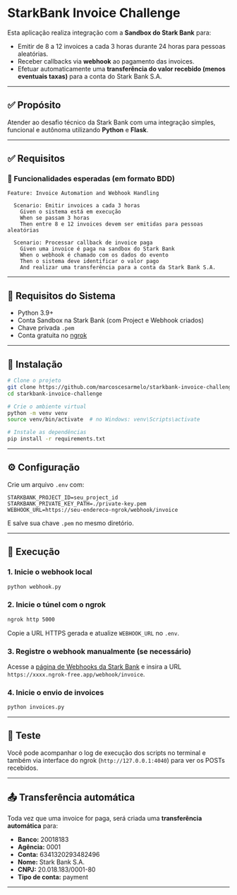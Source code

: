 # StarkBank Invoice Challenge

Esta aplicação realiza integração com a **Sandbox do Stark Bank** para:
- Emitir de 8 a 12 invoices a cada 3 horas durante 24 horas para pessoas aleatórias.
- Receber callbacks via **webhook** ao pagamento das invoices.
- Efetuar automaticamente uma **transferência do valor recebido (menos eventuais taxas)** para a conta do Stark Bank S.A.

---

## ✅ Propósito

Atender ao desafio técnico da Stark Bank com uma integração simples, funcional e autônoma utilizando **Python** e **Flask**.

---

## ✅ Requisitos

### 📄 Funcionalidades esperadas (em formato BDD)

```gherkin
Feature: Invoice Automation and Webhook Handling

  Scenario: Emitir invoices a cada 3 horas
    Given o sistema está em execução
    When se passam 3 horas
    Then entre 8 e 12 invoices devem ser emitidas para pessoas aleatórias

  Scenario: Processar callback de invoice paga
    Given uma invoice é paga na sandbox do Stark Bank
    When o webhook é chamado com os dados do evento
    Then o sistema deve identificar o valor pago
    And realizar uma transferência para a conta da Stark Bank S.A.
```

---

## 🔧 Requisitos do Sistema

- Python 3.9+
- Conta Sandbox na Stark Bank (com Project e Webhook criados)
- Chave privada `.pem`
- Conta gratuita no [ngrok](https://ngrok.com)

---

## 🚀 Instalação

```bash
# Clone o projeto
git clone https://github.com/marcoscesarmelo/starkbank-invoice-challenge.git
cd starkbank-invoice-challenge

# Crie o ambiente virtual
python -m venv venv
source venv/bin/activate  # no Windows: venv\Scripts\activate

# Instale as dependências
pip install -r requirements.txt
```

---

## ⚙️ Configuração

Crie um arquivo `.env` com:

```env
STARKBANK_PROJECT_ID=seu_project_id
STARKBANK_PRIVATE_KEY_PATH=./private-key.pem
WEBHOOK_URL=https://seu-endereco-ngrok/webhook/invoice
```

E salve sua chave `.pem` no mesmo diretório.

---

## 🔄 Execução

### 1. Inicie o webhook local

```bash
python webhook.py
```

### 2. Inicie o túnel com o ngrok

```bash
ngrok http 5000
```

Copie a URL HTTPS gerada e atualize `WEBHOOK_URL` no `.env`.

### 3. Registre o webhook manualmente (se necessário)

Acesse a [página de Webhooks da Stark Bank](https://sandbox.starkbank.com/webhook) e insira a URL `https://xxxx.ngrok-free.app/webhook/invoice`.

### 4. Inicie o envio de invoices

```bash
python invoices.py
```

---

## 🧪 Teste

Você pode acompanhar o log de execução dos scripts no terminal e também via interface do ngrok (`http://127.0.0.1:4040`) para ver os POSTs recebidos.

---

## 📤 Transferência automática

Toda vez que uma invoice for paga, será criada uma **transferência automática** para:

- **Banco:** 20018183  
- **Agência:** 0001  
- **Conta:** 6341320293482496  
- **Nome:** Stark Bank S.A.  
- **CNPJ:** 20.018.183/0001-80  
- **Tipo de conta:** payment  

---